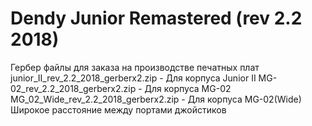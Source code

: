 # Dendy Junior Remastered (rev 2.2 2018)

Гербер файлы для заказа на производстве печатных плат
junior_II_rev_2.2_2018_gerberx2.zip - Для корпуса Junior II
MG-02_rev_2.2_2018_gerberx2.zip - Для корпуса MG-02
MG_02_Wide_rev_2.2_2018_gerberx2.zip - Для корпуса MG-02(Wide) Широкое расстояние между портами джойстиков

